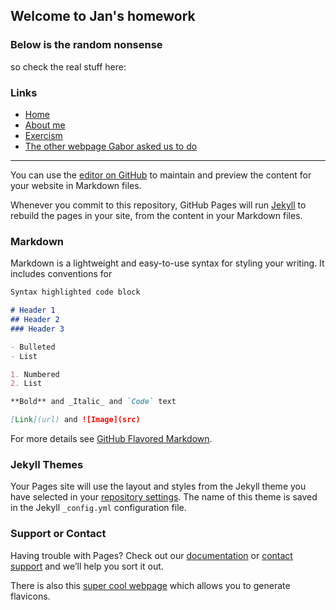 ## Welcome to Jan's homework

### Below is the random nonsense
so check the real stuff here:

### Links

* [Home](https://jankawis.github.io/web4Gabor/home)
* [About me](https://jankawis.github.io/web4Gabor/about)
* [Exercism](https://jankawis.github.io/web4Gabor/exercism)
* [The other webpage Gabor asked us to do](https://jankawis.github.io/web8Gabor)

<!--- * [About me](web4Gabor/about)) -->

----------
You can use the [editor on GitHub](https://github.com/jankaWIS/web4Gabor/edit/main/index.md) to maintain and preview the content for your website in Markdown files.

Whenever you commit to this repository, GitHub Pages will run [Jekyll](https://jekyllrb.com/) to rebuild the pages in your site, from the content in your Markdown files.

### Markdown

Markdown is a lightweight and easy-to-use syntax for styling your writing. It includes conventions for

```markdown
Syntax highlighted code block

# Header 1
## Header 2
### Header 3

- Bulleted
- List

1. Numbered
2. List

**Bold** and _Italic_ and `Code` text

[Link](url) and ![Image](src)
```

For more details see [GitHub Flavored Markdown](https://guides.github.com/features/mastering-markdown/).

### Jekyll Themes

Your Pages site will use the layout and styles from the Jekyll theme you have selected in your [repository settings](https://github.com/jankaWIS/web4Gabor/settings/pages). The name of this theme is saved in the Jekyll `_config.yml` configuration file.

### Support or Contact

Having trouble with Pages? Check out our [documentation](https://docs.github.com/categories/github-pages-basics/) or [contact support](https://support.github.com/contact) and we’ll help you sort it out.


There is also this [super cool webpage](https://realfavicongenerator.net/favicon_result?file_id=3ee58346a457a25ae64a67e26fd300f6b88ebf64) which allows you to generate flavicons.
